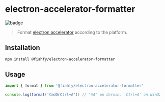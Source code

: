 # electron-accelerator-formatter

![badge](https://github.com/fiahfy/electron-accelerator-formatter/workflows/Node.js%20Package/badge.svg)

> Format [electron accelerator](https://electronjs.org/docs/api/accelerator) according to the platform.

## Installation

```bash
npm install @fiahfy/electron-accelerator-formatter
```

## Usage

```js
import { format } from '@fiahfy/electron-accelerator-formatter'

console.log(format('CmdOrCtrl+A')) // '⌘A' on darwin, 'Ctrl+A' on win32
```
